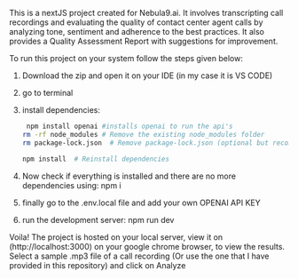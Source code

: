 This is a nextJS project created for Nebula9.ai. It involves transcripting call recordings and evaluating the quality of contact center agent calls by
analyzing tone, sentiment and adherence to the best practices.
It also provides a Quality Assessment Report with suggestions for improvement.

To run this project on your system follow the steps given below: 
1) Download the zip and open it on your IDE (in my case it is VS CODE)
2) go to terminal
3) install dependencies:
   ```bash
    npm install openai #installs openai to run the api's
   rm -rf node_modules # Remove the existing node_modules folder
   rm package-lock.json  # Remove package-lock.json (optional but recommended)

   npm install  # Reinstall dependencies

4) Now check if everything is installed and there are no more dependencies using:
   npm i
5) finally go to the .env.local file and add your own OPENAI API KEY

6) run the development server:
   npm run dev

Voila! The project is hosted on your local server, view it on (http://localhost:3000) on your google chrome browser, to view the results.
Select a sample .mp3 file of a call recording (Or use the one that I have provided in this repository)
and click on Analyze




   



